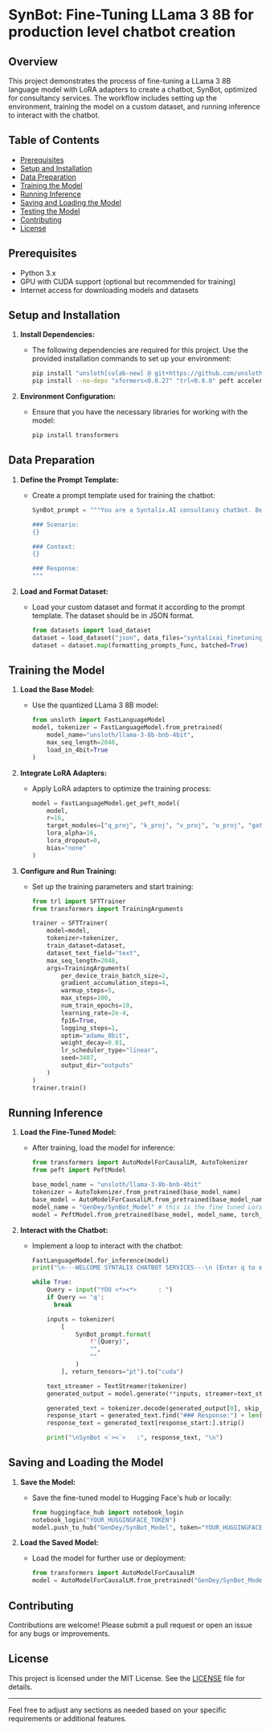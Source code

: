# SynBot: Fine-Tuning LLama 3 8B for production level chatbot creation

## Overview

This project demonstrates the process of fine-tuning a LLama 3 8B language model with LoRA adapters to create a chatbot, SynBot, optimized for consultancy services. The workflow includes setting up the environment, training the model on a custom dataset, and running inference to interact with the chatbot.

## Table of Contents

- [Prerequisites](#prerequisites)
- [Setup and Installation](#setup-and-installation)
- [Data Preparation](#data-preparation)
- [Training the Model](#training-the-model)
- [Running Inference](#running-inference)
- [Saving and Loading the Model](#saving-and-loading-the-model)
- [Testing the Model](#testing-the-model)
- [Contributing](#contributing)
- [License](#license)

## Prerequisites

- Python 3.x
- GPU with CUDA support (optional but recommended for training)
- Internet access for downloading models and datasets

## Setup and Installation

1. **Install Dependencies:**
   - The following dependencies are required for this project. Use the provided installation commands to set up your environment:
     ```bash
     pip install "unsloth[colab-new] @ git+https://github.com/unslothai/unsloth.git"
     pip install --no-deps "xformers<0.0.27" "trl<0.9.0" peft accelerate bitsandbytes
     ```

2. **Environment Configuration:**
   - Ensure that you have the necessary libraries for working with the model:
     ```bash
     pip install transformers
     ```

## Data Preparation

1. **Define the Prompt Template:**
   - Create a prompt template used for training the chatbot:
     ```python
     SynBot_prompt = """You are a Syntalix.AI consultancy chatbot. Below is a scenario describing a visitor's query, paired with some context. Write a response that appropriately addresses the visitor's needs.

     ### Scenario:
     {}

     ### Context:
     {}

     ### Response:
     """
     ```

2. **Load and Format Dataset:**
   - Load your custom dataset and format it according to the prompt template. The dataset should be in JSON format.
     ```python
     from datasets import load_dataset
     dataset = load_dataset("json", data_files="syntalixai_finetuning_data.json", split="train")
     dataset = dataset.map(formatting_prompts_func, batched=True)
     ```

## Training the Model

1. **Load the Base Model:**
   - Use the quantized LLama 3 8B model:
     ```python
     from unsloth import FastLanguageModel
     model, tokenizer = FastLanguageModel.from_pretrained(
         model_name="unsloth/llama-3-8b-bnb-4bit",
         max_seq_length=2048,
         load_in_4bit=True
     )
     ```

2. **Integrate LoRA Adapters:**
   - Apply LoRA adapters to optimize the training process:
     ```python
     model = FastLanguageModel.get_peft_model(
         model,
         r=16,
         target_modules=["q_proj", "k_proj", "v_proj", "o_proj", "gate_proj", "up_proj", "down_proj"],
         lora_alpha=16,
         lora_dropout=0,
         bias="none"
     )
     ```

3. **Configure and Run Training:**
   - Set up the training parameters and start training:
     ```python
     from trl import SFTTrainer
     from transformers import TrainingArguments

     trainer = SFTTrainer(
         model=model,
         tokenizer=tokenizer,
         train_dataset=dataset,
         dataset_text_field="text",
         max_seq_length=2048,
         args=TrainingArguments(
             per_device_train_batch_size=2,
             gradient_accumulation_steps=4,
             warmup_steps=5,
             max_steps=100,
             num_train_epochs=10,
             learning_rate=2e-4,
             fp16=True,
             logging_steps=1,
             optim="adamw_8bit",
             weight_decay=0.01,
             lr_scheduler_type="linear",
             seed=3407,
             output_dir="outputs"
         )
     )
     trainer.train()
     ```

## Running Inference

1. **Load the Fine-Tuned Model:**
   - After training, load the model for inference:
     ```python
     from transformers import AutoModelForCausalLM, AutoTokenizer
     from peft import PeftModel

     base_model_name = "unsloth/llama-3-8b-bnb-4bit"
     tokenizer = AutoTokenizer.from_pretrained(base_model_name)
     base_model = AutoModelForCausalLM.from_pretrained(base_model_name, torch_dtype=torch.float16, low_cpu_mem_usage=True)
     model_name = "GenDey/SynBot_Model" # this is the fine tuned Lora_adapters for the model I uploaded on hugging face link - https://huggingface.co/GenDey/SynBot_Model/tree/main 
     model = PeftModel.from_pretrained(base_model, model_name, torch_dtype=torch.float16)
     ```

2. **Interact with the Chatbot:**
   - Implement a loop to interact with the chatbot:
     ```python
     FastLanguageModel.for_inference(model)
     print("\n---WELCOME SYNTALIX CHATBOT SERVICES---\n (Enter q to exit)\n")

     while True:
         Query = input("YOU <*><*>      : ")
         if Query == 'q':
           break

         inputs = tokenizer(
             [
                 SynBot_prompt.format(
                     f"{Query}",
                     "",
                     ""
                 )
             ], return_tensors="pt").to("cuda")

         text_streamer = TextStreamer(tokenizer)
         generated_output = model.generate(**inputs, streamer=text_streamer, max_new_tokens=200, use_cache=True)

         generated_text = tokenizer.decode(generated_output[0], skip_special_tokens=True)
         response_start = generated_text.find("### Response:") + len("### Response:")
         response_text = generated_text[response_start:].strip()

         print("\nSynBot <`><`>   :", response_text, "\n")
     ```

## Saving and Loading the Model

1. **Save the Model:**
   - Save the fine-tuned model to Hugging Face's hub or locally:
     ```python
     from huggingface_hub import notebook_login
     notebook_login("YOUR_HUGGINGFACE_TOKEN")
     model.push_to_hub("GenDey/SynBot_Model", token="YOUR_HUGGINGFACE_TOKEN")
     ```

2. **Load the Saved Model:**
   - Load the model for further use or deployment:
     ```python
     from transformers import AutoModelForCausalLM
     model = AutoModelForCausalLM.from_pretrained("GenDey/SynBot_Model", low_cpu_mem_usage=False)
     ```

## Contributing

Contributions are welcome! Please submit a pull request or open an issue for any bugs or improvements.

## License

This project is licensed under the MIT License. See the [LICENSE](LICENSE) file for details.

---

Feel free to adjust any sections as needed based on your specific requirements or additional features.
